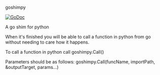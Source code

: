 goshimpy

[![GoDoc](https://godoc.org/github.com/dionb/goshimpy?status.svg)](https://godoc.org/github.com/dionb/goshimpy)

A go shim for python

When it's finished you will be able to call a function in python from go without needing to care how it happens.

To call a function in python call goshimpy.Call()

Parameters should be as follows: goshimpy.Call(funcName, importPath, &outputTarget, params…) 
